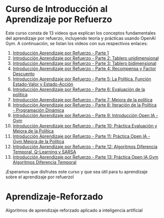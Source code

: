 # Curso de Introducción al Aprendizaje por Refuerzo

Este curso consta de 13 videos que explican los conceptos fundamentales del aprendizaje por refuerzo, incluyendo teoría y prácticas usando OpenAI Gym. A continuación, se listan los videos con sus respectivos enlaces:

1. [Introducción Aprendizaje por Refuerzo - Parte 1](https://youtu.be/_Gms2kjOV7Q?si=IWd0GsODUvGeY2C2)
2. [Introducción Aprendizaje por Refuerzo - Parte 2: Tablero unidimensional](https://youtu.be/40mnh5908nQ?si=G8aymX6Tn3b9Luzf)
3. [Introducción Aprendizaje por Refuerzo - Parte 3: Tablero bidimensional](https://youtu.be/HnTwCF1qCas?si=Fsa-MB-3JVNBF45c)
4. [Introducción Aprendizaje por Refuerzo - Parte 4: Recompensa y Factor Descuento](https://youtu.be/jAdcvSBPLa0?si=AQpuJAPaGtfYjbZK)
5. [Introducción Aprendizaje por Refuerzo - Parte 5: La Política. Función Estado-Valor y Estado-Acción](https://youtu.be/Ihs4IvaOvMo?si=Ab7uW45_0S_d8pDH)
6. [Introducción Aprendizaje por Refuerzo - Parte 6: Evaluación de la política](https://youtu.be/0nKoDOmXw-o?si=6wPN-gZhNRlTGXwT)
7. [Introducción Aprendizaje por Refuerzo - Parte 7: Mejora de la política](https://youtu.be/upKBA_bjo50?si=yJsOZpX3vFRiuvwm)
8. [Introducción Aprendizaje por Refuerzo - Parte 8: Iteración de la Política - Programación Dinámica](https://youtu.be/5ej-tPkH0hg?si=N-eAg_xAA0nwFLuh)
9. [Introducción Aprendizaje por Refuerzo - Parte 9: Introducción Open IA - Gym](https://youtu.be/9EiAi9E8QYs?si=T4hOB24SkqQf-xHC)
10. [Introducción Aprendizaje por Refuerzo - Parte 10: Práctica Evaluación y Mejora de la Política](https://youtu.be/KD90dba3Vpk?si=7ci-tNn1Kn9h4uuF)
11. [Introducción Aprendizaje por Refuerzo - Parte 11: Práctica Open IA - Gym Mejora de la Política](https://youtu.be/yIBQLSuNbHg?si=0e-CkI2cCgrTtUzW)
12. [Introducción Aprendizaje por Refuerzo - Parte 12: Algoritmos Diferencia Temporal, Q-Learning y SARSA](https://youtu.be/IRuceeRYUfw?si=fcHT7PcqDJxteFqm)
13. [Introducción Aprendizaje por Refuerzo - Parte 13: Práctica Open IA Gym Algoritmos Diferencia Temporal](https://youtu.be/zKy2XfYDPEM?si=3P9iIrkPJ8AGXn5s)

¡Esperamos que disfrutes este curso y que sea útil para tu aprendizaje sobre el aprendizaje por refuerzo!

# Aprendizaje-Reforzado
Algoritmos de aprendizaje reforzado aplicado a inteligencia artificial 
